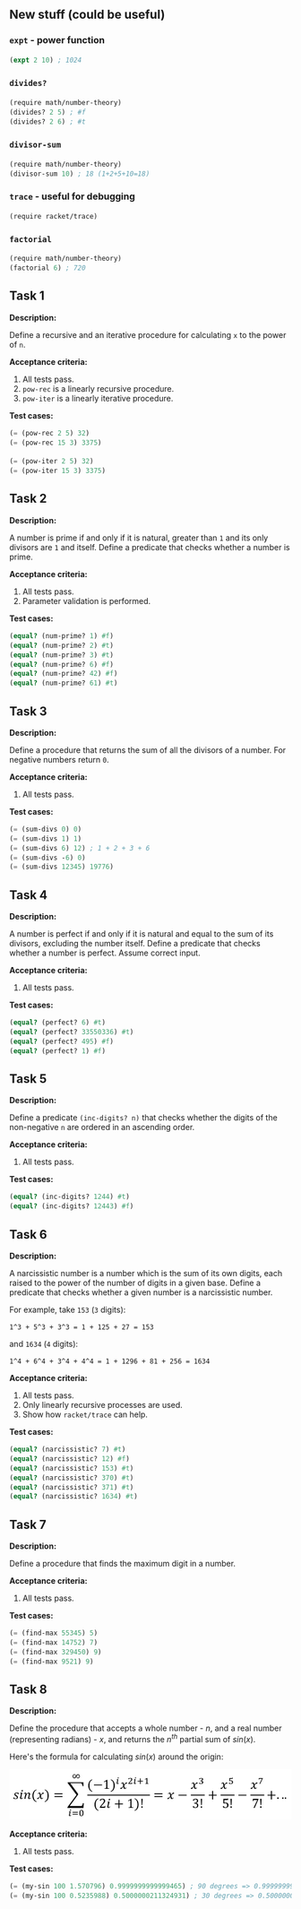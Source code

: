 ## New stuff (could be useful)
### ```expt``` - power function
```scheme
(expt 2 10) ; 1024
```
### ```divides?```
```scheme
(require math/number-theory)
(divides? 2 5) ; #f
(divides? 2 6) ; #t
```
### ```divisor-sum```
```scheme
(require math/number-theory)
(divisor-sum 10) ; 18 (1+2+5+10=18)
```
### ```trace``` - useful for debugging
```
(require racket/trace)
```
### ```factorial```
```scheme
(require math/number-theory)
(factorial 6) ; 720
```

## Task 1

**Description:**

Define a recursive and an iterative procedure for calculating `x` to the power of `n`.

**Acceptance criteria:**

1. All tests pass.
2. `pow-rec` is a linearly recursive procedure.
3. `pow-iter` is a linearly iterative procedure.

**Test cases:**

```scheme
(= (pow-rec 2 5) 32)
(= (pow-rec 15 3) 3375)

(= (pow-iter 2 5) 32)
(= (pow-iter 15 3) 3375)
```

## Task 2

**Description:**

A number is prime if and only if it is natural, greater than `1` and its only divisors are `1` and itself. Define a predicate that checks whether a number is prime.

**Acceptance criteria:**

1. All tests pass.
2. Parameter validation is performed.

**Test cases:**

```scheme
(equal? (num-prime? 1) #f)
(equal? (num-prime? 2) #t)
(equal? (num-prime? 3) #t)
(equal? (num-prime? 6) #f)
(equal? (num-prime? 42) #f)
(equal? (num-prime? 61) #t)
```

## Task 3

**Description:**

Define a procedure that returns the sum of all the divisors of a number. For negative numbers return `0`.

**Acceptance criteria:**

1. All tests pass.

**Test cases:**

```scheme
(= (sum-divs 0) 0)
(= (sum-divs 1) 1)
(= (sum-divs 6) 12) ; 1 + 2 + 3 + 6
(= (sum-divs -6) 0)
(= (sum-divs 12345) 19776)
```

## Task 4

**Description:**

A number is perfect if and only if it is natural and equal to the sum of its divisors, excluding the number itself. Define a predicate that checks whether a number is perfect. Assume correct input.

**Acceptance criteria:**

1. All tests pass.

**Test cases:**

```scheme
(equal? (perfect? 6) #t)
(equal? (perfect? 33550336) #t)
(equal? (perfect? 495) #f)
(equal? (perfect? 1) #f)
```

## Task 5

**Description:**

Define a predicate `(inc-digits? n)` that checks whether the digits of the non-negative `n` are ordered in an ascending order.

**Acceptance criteria:**

1. All tests pass.

**Test cases:**

```scheme
(equal? (inc-digits? 1244) #t)
(equal? (inc-digits? 12443) #f)
```

## Task 6

**Description:**

A narcissistic number is a number which is the sum of its own digits, each raised to the power of the number of digits in a given base. Define a predicate that checks whether a given number is a narcissistic number.

For example, take `153` (`3` digits):

```text
1^3 + 5^3 + 3^3 = 1 + 125 + 27 = 153
```

and `1634` (`4` digits):

```text
1^4 + 6^4 + 3^4 + 4^4 = 1 + 1296 + 81 + 256 = 1634
```

**Acceptance criteria:**

1. All tests pass.
2. Only linearly recursive processes are used.
3. Show how `racket/trace` can help.

**Test cases:**

```scheme
(equal? (narcissistic? 7) #t)
(equal? (narcissistic? 12) #f)
(equal? (narcissistic? 153) #t)
(equal? (narcissistic? 370) #t)
(equal? (narcissistic? 371) #t)
(equal? (narcissistic? 1634) #t)
```

## Task 7

**Description:**

Define a procedure that finds the maximum digit in a number.

**Acceptance criteria:**

1. All tests pass.

**Test cases:**

```scheme
(= (find-max 55345) 5)
(= (find-max 14752) 7)
(= (find-max 329450) 9)
(= (find-max 9521) 9)
```

## Task 8

**Description:**

Define the procedure that accepts a whole number - $n$, and a real number (representing radians) - $x$, and returns the $n^{th}$ partial sum of $sin(x)$.

Here's the formula for calculating $sin(x)$ around the origin:

![Alt text](./assets/sine.png?raw=true "Task8")

**Acceptance criteria:**

1. All tests pass.

**Test cases:**

```scheme
(= (my-sin 100 1.570796) 0.9999999999999465) ; 90 degrees => 0.9999999999999465
(= (my-sin 100 0.5235988) 0.5000000211324931) ; 30 degrees => 0.5000000211324931
```